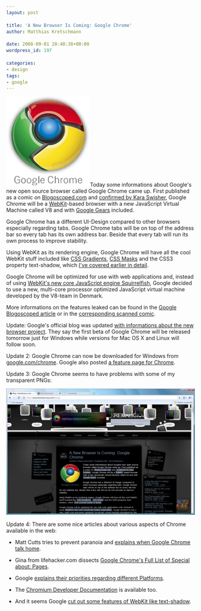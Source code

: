 ```yaml
---
layout: post

title: 'A New Browser Is Coming: Google Chrome'
author: Matthias Kretschmann

date: 2008-09-01 20:40:38+00:00
wordpress_id: 197

categories:
- design
tags:
- google
---
```


![Google Chrome](/media/googlechrome.png)Today some informations about Google's new open source browser called Google Chrome came up. First published as a comic on [Blogoscoped.com](http://blogoscoped.com/google-chrome/) and [confirmed by Kara Swisher](http://kara.allthingsd.com/20080901/google-ignites-a-new-browser-war-with-microsoft-by-unveiling-one-of-its-own/), Google Chrome will be a [WebKit](http://webkit.org/)-based browser with a new JavaScript Virtual Machine called V8 and with [Google Gears](http://gears.google.com/) included.

Google Chrome has a different UI-Design compared to other browsers especially regarding tabs. Google Chrome tabs will be on top of the address bar so every tab has its own address bar. Beside that every tab will run its own process to improve stability.

<!-- more -->

Using WebKit as its rendering engine, Google Chrome will have all the cool WebKit stuff included like [CSS Gradients](http://www.kremalicious.com/2008/04/webkit-team-introduced-css-based-gradients/), [CSS Masks](http://www.kremalicious.com/2008/04/more-awesomeness-from-the-webkit-team-css-masks/) and the CSS3 property text-shadow, which [I've covered earlier in detail](http://www.kremalicious.com/2008/04/make-cool-and-clever-text-effects-with-css-text-shadow/).

Google Chrome will be optimized for use with web applications and, instead of using [WebKit's new core JavaScript engine Squirrelfish](http://webkit.org/blog/189/announcing-squirrelfish/), Google decided to use a new, multi-core processor optimized JavaScript virtual machine developed by the V8-team in Denmark.

More informations on the features leaked can be found in the [Google Blogoscoped article](http://blogoscoped.com/archive/2008-09-01-n47.html) or in the [corresponding scanned comic](http://blogoscoped.com/google-chrome/).

Update: Google's official blog was updated [with informations about the new browser project](http://googleblog.blogspot.com/2008/09/fresh-take-on-browser.html). They say the first beta of Google Chrome will be released tomorrow just for Windows while versions for Mac OS X and Linux will follow soon.

Update 2: Google Chrome can now be downloaded for Windows from [google.com/chrome](http://www.google.com/chrome). Google also posted [a feature page for Chrome](http://www.google.com/chrome/intl/en/features.html).

Update 3: Google Chrome seems to have problems with some of my transparent PNGs:

![Chrome UI](/media/chrome-ui.png)

Update 4: There are some nice articles about various aspects of Chrome available in the web:

  * Matt Cutts tries to prevent paranoia and [explains when Google Chrome talk home](http://www.mattcutts.com/blog/google-chrome-communication/).


  * Gina from lifehacker.com dissects [Google Chrome's Full List of Special about: Pages](http://lifehacker.com/5045164/).


  * Google [explains their priorities regarding different Platforms](http://googlemac.blogspot.com/2008/09/platforms-and-priorities.html).


  * The [Chromium Developer Documentation](http://dev.chromium.org/Home) is available too.


  * And it seems Google [cut out some features of WebKit like text-shadow](http://www.flickr.com/photos/kurafire/2822606444/).
